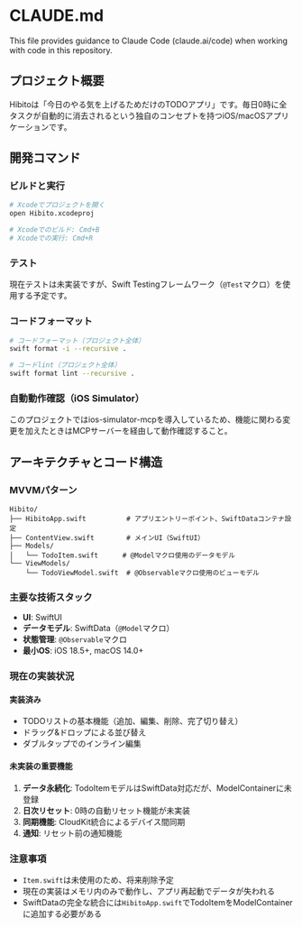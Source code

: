 # CLAUDE.md

This file provides guidance to Claude Code (claude.ai/code) when working with code in this repository.

## プロジェクト概要

Hibitoは「今日のやる気を上げるためだけのTODOアプリ」です。毎日0時に全タスクが自動的に消去されるという独自のコンセプトを持つiOS/macOSアプリケーションです。

## 開発コマンド

### ビルドと実行
```bash
# Xcodeでプロジェクトを開く
open Hibito.xcodeproj

# Xcodeでのビルド: Cmd+B
# Xcodeでの実行: Cmd+R
```

### テスト
現在テストは未実装ですが、Swift Testingフレームワーク（`@Test`マクロ）を使用する予定です。

### コードフォーマット
```bash
# コードフォーマット（プロジェクト全体）
swift format -i --recursive .

# コードlint（プロジェクト全体）
swift format lint --recursive .
```

### 自動動作確認（iOS Simulator）
このプロジェクトではios-simulator-mcpを導入しているため、機能に関わる変更を加えたときはMCPサーバーを経由して動作確認すること。

## アーキテクチャとコード構造

### MVVMパターン
```
Hibito/
├── HibitoApp.swift          # アプリエントリーポイント、SwiftDataコンテナ設定
├── ContentView.swift        # メインUI（SwiftUI）
├── Models/
│   └── TodoItem.swift      # @Modelマクロ使用のデータモデル
└── ViewModels/
    └── TodoViewModel.swift  # @Observableマクロ使用のビューモデル
```

### 主要な技術スタック
- **UI**: SwiftUI
- **データモデル**: SwiftData（`@Model`マクロ）
- **状態管理**: `@Observable`マクロ
- **最小OS**: iOS 18.5+, macOS 14.0+

### 現在の実装状況

#### 実装済み
- TODOリストの基本機能（追加、編集、削除、完了切り替え）
- ドラッグ&ドロップによる並び替え
- ダブルタップでのインライン編集

#### 未実装の重要機能
1. **データ永続化**: TodoItemモデルはSwiftData対応だが、ModelContainerに未登録
2. **日次リセット**: 0時の自動リセット機能が未実装
3. **同期機能**: CloudKit統合によるデバイス間同期
4. **通知**: リセット前の通知機能

### 注意事項
- `Item.swift`は未使用のため、将来削除予定
- 現在の実装はメモリ内のみで動作し、アプリ再起動でデータが失われる
- SwiftDataの完全な統合には`HibitoApp.swift`でTodoItemをModelContainerに追加する必要がある
